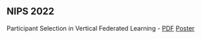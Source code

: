 ## NIPS 2022
Participant Selection in Vertical Federated Learning - [PDF](https://neurips.cc/Conferences/2022/Schedule?showEvent=53772) [Poster](https://neurips.cc/media/PosterPDFs/NeurIPS%202022/12e35d9186dd72fe62fd039385890b9c.png?t=1666517605.353891)

